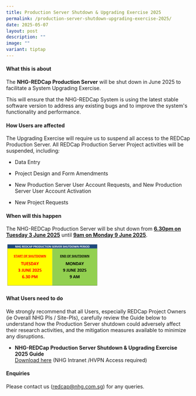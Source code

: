 ```yaml
---
title: Production Server Shutdown & Upgrading Exercise 2025
permalink: /production-server-shutdown-upgrading-exercise-2025/
date: 2025-05-07
layout: post
description: ""
image: ""
variant: tiptap
---
```

<h4><strong>What this is about</strong></h4>
<p>The <strong>NHG-REDCap Production Server</strong> will be shut down in June
2025 to facilitate a System Upgrading Exercise.</p>
<p>This will ensure that the NHG-REDCap System is using the latest stable
software version to address any existing bugs and to improve the system's
functionality and performance.</p>
<p></p>
<h4><strong>How Users are affected</strong></h4>
<p>The Upgrading Exercise will require us to suspend all access to the REDCap
Production Server. All REDCap Production Server Project activities will
be suspended, including<em>:</em>
</p>
<ul data-tight="true" class="tight">
<li>
<p>Data Entry</p>
</li>
<li>
<p>Project Design and Form Amendments</p>
</li>
<li>
<p>New Production Server User Account Requests, and New Production Server
User Account Activation</p>
</li>
<li>
<p>New Project Requests</p>
</li>
</ul>
<p></p>
<h4><strong>When will this happen</strong></h4>
<p>The NHG-REDCap Production Server will be shut down from <strong><u>6.30pm on Tuesday 3 June 2025</u></strong> until <strong><u>9am on Monday 9 June 2025</u></strong>.</p>
<p></p>
<div class="isomer-image-wrapper">
<img style="width: 50%;" height="auto" width="100%" alt="" src="/images/Content Images/RC_Prod_Shutdown_Period_2025.png">
</div>
<p></p>
<h4><strong>What Users need to do</strong></h4>
<p>We strongly recommend that all Users, especially REDCap Project Owners
(ie Overall NHG PIs / Site-PIs), carefully review the Guide below to understand
how the Production Server shutdown could adversely affect their research
activities, and the mitigation measures available to minimize any disruptions.</p>
<ul data-tight="true" class="tight">
<li>
<p><strong>NHG-REDCap Production Server Shutdown &amp; Upgrading Exercise 2025 Guide</strong> 
<br><u>Download here</u> (NHG Intranet /HVPN Access required)</p>
</li>
</ul>
<p></p>
<h4><strong>Enquiries</strong></h4>
<p>Please contact us (<a href="mailto:redcap@nhg.com.sg" rel="noopener noreferrer nofollow" target="_blank"><u>redcap@nhg.com.sg</u></a>) for any queries.</p>
<p></p>